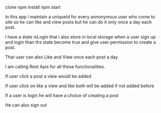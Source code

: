 clone
npm install
npm start

In this app i maintain a uniqueId for every annonymous user who come to site so he can like and view posts but he can do it only once a day each post.

I have a state isLogin that i also store in local storage when a user sign up and login than ths state become true and give user permission to create a post.

That user can also Like and View once each post a day

I am calling Rest Apis for all these functionalities.

If user click a post a view would be added

If user click on like a view and like both will be added if not added before

If a user is login he will have a choice of creating a post

He can also sign out
